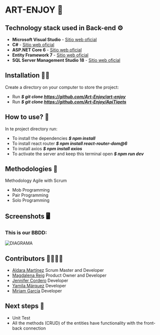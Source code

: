 # ART-ENJOY 🎨


## Technology stack used in Back-end ⚙️
* **Microsoft Visual Studio** - [Sitio web oficial](https://visualstudio.microsoft.com/es/)
* **C#** - [Sitio web oficial](https://learn.microsoft.com/es-es/dotnet/csharp/)
* **ASP.NET Core 6** - [Sitio web oficial](https://dotnet.microsoft.com/es-es/download/dotnet/6.0)
* **Entity Framework 7** - [Sitio web oficial](https://learn.microsoft.com/es-es/ef/core/what-is-new/ef-core-7.0/plan)
* **SQL Server Management Studio 18** - [Sitio web oficial](https://learn.microsoft.com/es-es/sql/ssms/download-sql-server-management-studio-ssms?view=sql-server-ver16&viewFallbackFrom=sql-server-ver18)


## Installation 👩‍🔧 
Create a directory on your computer to store the project:
* Run ***$ git clone https://github.com/Art-Enjoy/art-enjoy***
* Run ***$ git clone https://github.com/Art-Enjoy/ApiTiqets***


## How to use? 🔑
In te project directory run:
* To install the dependencies ***$ npm install***
* To install react router ***$ npm install react-router-dom@6***
* To install axios ***$ npm install axios***
* To activate the server and keep this terminal open ***$ npm run dev***


## Methodologies 🧠
Methodology Agile with Scrum
* Mob Programming
* Pair Programming
* Solo Programming


## Screenshots 🖥️
### This is our BBDD:
![DIAGRAMA](https://user-images.githubusercontent.com/124665913/228964900-61616d37-f76b-419f-83dd-63eed75e98d4.jpg)


## Contributors 👩‍👩‍👧‍👧
* [Aldara Martínez](https://github.com/AldaraMG) Scrum Master and Developer
* [Magdalena Reig](https://github.com/MagdalenaRB) Product Owner and Developer
* [Jennifer Cordero](https://github.com/JenniferCorderoR) Developer
* [Yamila Márquez](https://github.com/Milacover) Developer
* [Miriam García](https://github.com/miriamremesal) Developer


## Next steps 👣
* Unit Test
* All the methods (CRUD) of the entities have functionality with the front-back connection
